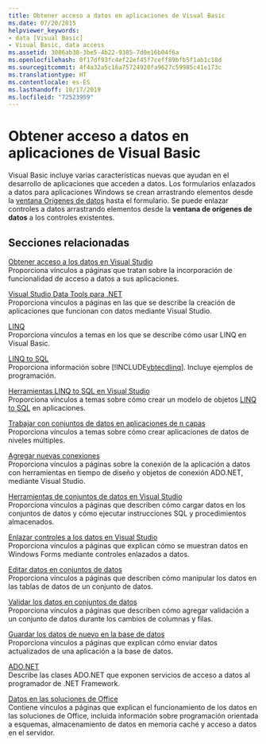 ```yaml
---
title: Obtener acceso a datos en aplicaciones de Visual Basic
ms.date: 07/20/2015
helpviewer_keywords:
- data [Visual Basic]
- Visual Basic, data access
ms.assetid: 3086ab38-3be5-4b22-9385-7d0e16b04f6a
ms.openlocfilehash: 0f17df93fc4ef22ef45f7ceff89bfb5f1ab1c18d
ms.sourcegitcommit: 4f4a32a5c16a75724920fa9627c59985c41e173c
ms.translationtype: HT
ms.contentlocale: es-ES
ms.lasthandoff: 10/17/2019
ms.locfileid: "72523959"
---
```

# <a name="accessing-data-in-visual-basic-applications"></a>Obtener acceso a datos en aplicaciones de Visual Basic

Visual Basic incluye varias características nuevas que ayudan en el desarrollo de aplicaciones que acceden a datos. Los formularios enlazados a datos para aplicaciones Windows se crean arrastrando elementos desde la [ventana Orígenes de datos](/visualstudio/data-tools/add-new-data-sources) hasta el formulario. Se puede enlazar controles a datos arrastrando elementos desde la **ventana de orígenes de datos** a los controles existentes.

## <a name="related-sections"></a>Secciones relacionadas

[Obtener acceso a los datos en Visual Studio](/visualstudio/data-tools/)  
Proporciona vínculos a páginas que tratan sobre la incorporación de funcionalidad de acceso a datos a sus aplicaciones.

[Visual Studio Data Tools para .NET](/visualstudio/data-tools/visual-studio-data-tools-for-dotnet)  
Proporciona vínculos a páginas en las que se describe la creación de aplicaciones que funcionan con datos mediante Visual Studio.

[LINQ](../../visual-basic/programming-guide/language-features/linq/index.md)  
Proporciona vínculos a temas en los que se describe cómo usar LINQ en Visual Basic.

[LINQ to SQL](../../framework/data/adonet/sql/linq/index.md)  
Proporciona información sobre [!INCLUDE[vbtecdlinq](~/includes/vbtecdlinq-md.md)]. Incluye ejemplos de programación.  

[Herramientas LINQ to SQL en Visual Studio](/visualstudio/data-tools/linq-to-sql-tools-in-visual-studio2)  
Proporciona vínculos a temas sobre cómo crear un modelo de objetos [LINQ to SQL](../../framework/data/adonet/sql/linq/index.md) en aplicaciones.

[Trabajar con conjuntos de datos en aplicaciones de n capas](/visualstudio/data-tools/work-with-datasets-in-n-tier-applications)  
Proporciona vínculos a temas sobre cómo crear aplicaciones de datos de niveles múltiples.

[Agregar nuevas conexiones](/visualstudio/data-tools/add-new-connections)  
Proporciona vínculos a páginas sobre la conexión de la aplicación a datos con herramientas en tiempo de diseño y objetos de conexión ADO.NET, mediante Visual Studio.

[Herramientas de conjuntos de datos en Visual Studio](/visualstudio/data-tools/dataset-tools-in-visual-studio)  
Proporciona vínculos a páginas que describen cómo cargar datos en los conjuntos de datos y cómo ejecutar instrucciones SQL y procedimientos almacenados.  

[Enlazar controles a los datos en Visual Studio](/visualstudio/data-tools/bind-controls-to-data-in-visual-studio)  
Proporciona vínculos a páginas que explican cómo se muestran datos en Windows Forms mediante controles enlazados a datos.

[Editar datos en conjuntos de datos](/visualstudio/data-tools/edit-data-in-datasets)  
Proporciona vínculos a páginas que describen cómo manipular los datos en las tablas de datos de un conjunto de datos.  

[Validar los datos en conjuntos de datos](/visualstudio/data-tools/validate-data-in-datasets)  
Proporciona vínculos a páginas que describen cómo agregar validación a un conjunto de datos durante los cambios de columnas y filas.

[Guardar los datos de nuevo en la base de datos](/visualstudio/data-tools/save-data-back-to-the-database)  
Proporciona vínculos a páginas que explican cómo enviar datos actualizados de una aplicación a la base de datos.

[ADO.NET](../../framework/data/adonet/index.md)  
Describe las clases ADO.NET que exponen servicios de acceso a datos al programador de .NET Framework.

[Datos en las soluciones de Office](/visualstudio/vsto/data-in-office-solutions)  
Contiene vínculos a páginas que explican el funcionamiento de los datos en las soluciones de Office, incluida información sobre programación orientada a esquemas, almacenamiento de datos en memoria caché y acceso a datos en el servidor.

